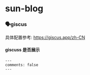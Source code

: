 # sun-blog

### 🗣️giscus

具体配置参考: https://giscus.app/zh-CN

#### giscuss 是否展示

```
---
comments: false
---
```
